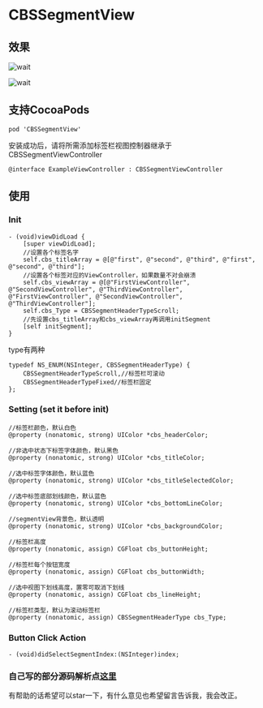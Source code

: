 # CBSSegmentView

## 效果

![wait](https://github.com/cbsfly/cbsfly.github.io/raw/master/images/gallery1/segment1.gif)

![wait](https://github.com/cbsfly/cbsfly.github.io/raw/master/images/gallery1/segment2.gif)

## 支持CocoaPods

`pod 'CBSSegmentView'`

安装成功后，请将所需添加标签栏视图控制器继承于CBSSegmentViewController

`@interface ExampleViewController : CBSSegmentViewController
`

## 使用

### Init

	- (void)viewDidLoad {
	    [super viewDidLoad];
	    //设置各个标签名字
	    self.cbs_titleArray = @[@"first", @"second", @"third", @"first", @"second", @"third"];
	    //设置各个标签对应的ViewController，如果数量不对会崩溃
	    self.cbs_viewArray = @[@"FirstViewController", @"SecondViewController", @"ThirdViewController", @"FirstViewController", @"SecondViewController", @"ThirdViewController"];
	    self.cbs_Type = CBSSegmentHeaderTypeScroll;
	    //先设置cbs_titleArray和cbs_viewArray再调用initSegment
	    [self initSegment];
	}
    
type有两种

	typedef NS_ENUM(NSInteger, CBSSegmentHeaderType) {
	    CBSSegmentHeaderTypeScroll,//标签栏可滚动
	    CBSSegmentHeaderTypeFixed//标签栏固定
	};


### Setting (set it before init)

	//标签栏颜色，默认白色
	@property (nonatomic, strong) UIColor *cbs_headerColor;
	
	//非选中状态下标签字体颜色，默认黑色
	@property (nonatomic, strong) UIColor *cbs_titleColor;
	
	//选中标签字体颜色，默认蓝色
	@property (nonatomic, strong) UIColor *cbs_titleSelectedColor;
	
	//选中标签底部划线颜色，默认蓝色
	@property (nonatomic, strong) UIColor *cbs_bottomLineColor;
	
	//segmentView背景色，默认透明
	@property (nonatomic, strong) UIColor *cbs_backgroundColor;
	
	//标签栏高度
	@property (nonatomic, assign) CGFloat cbs_buttonHeight;
	
	//标签栏每个按钮宽度
	@property (nonatomic, assign) CGFloat cbs_buttonWidth;
	
	//选中视图下划线高度，置零可取消下划线
	@property (nonatomic, assign) CGFloat cbs_lineHeight;
	
	//标签栏类型，默认为滚动标签栏
	@property (nonatomic, assign) CBSSegmentHeaderType cbs_Type;

    
### Button Click Action

	- (void)didSelectSegmentIndex:(NSInteger)index;


### 自己写的部分源码解析点[这里](http://cbsfly.github.io/ios/segmentview)

有帮助的话希望可以star一下，有什么意见也希望留言告诉我，我会改正。

